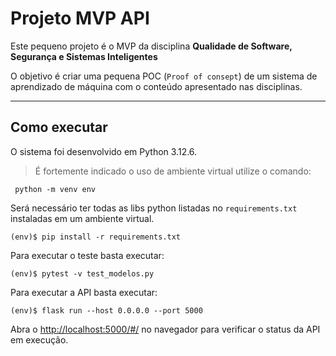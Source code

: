 # Projeto MVP API

Este pequeno projeto é o MVP da disciplina **Qualidade de Software, Segurança e Sistemas Inteligentes** 

O objetivo é criar uma pequena POC (`Proof of consept`) de um sistema de aprendizado de máquina com o conteúdo apresentado nas disciplinas.

---
## Como executar 


O sistema foi desenvolvido em Python 3.12.6.

> É fortemente indicado o uso de ambiente virtual utilize o comando:

```
 python -m venv env
```

Será necessário ter todas as libs python listadas no `requirements.txt` instaladas em um ambiente virtual.

```
(env)$ pip install -r requirements.txt
```

Para executar o teste basta executar:

```
(env)$ pytest -v test_modelos.py
```

Para executar a API  basta executar:

```
(env)$ flask run --host 0.0.0.0 --port 5000
```

Abra o [http://localhost:5000/#/](http://localhost:5000/#/) no navegador para verificar o status da API em execução.